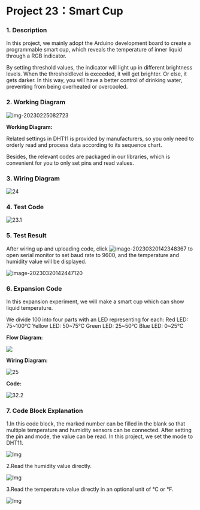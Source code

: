 # **Project 23：Smart Cup**

### **1. Description**
In this project, we mainly adopt the Arduino development board to create a programmable smart cup, which reveals the temperature of inner liquid through a RGB indicator. 

By setting threshold values, the indicator will light up in different brightness levels. When the thresholdlevel is exceeded, it will get brighter. Or else, it gets darker. In this way, you will have a better control of drinking water, preventing from being overheated or overcooled.

### **2. Working Diagram**

![img-20230225082723](./media/img-20230225082723.png)

**Working Diagram:**

Related settings in DHT11 is provided by manufacturers, so you only need to orderly read and process data according to its sequence chart. 

Besides, the relevant codes are packaged in our libraries, which is convenient for you to only set pins and read values. 

### **3. Wiring Diagram**

![24](./media/24.jpg)

### **4. Test Code**

![23.1](media/23.1.png)

### **5. Test Result**

After wiring up and uploading code, click ![image-20230320142348367](media/image-20230320142348367.png) to open serial monitor to set baud rate to 9600, and the temperature and humidity value will be displayed.

![image-20230320142447120](media/image-20230320142447120.png)

### **6. Expansion Code**

In this expansion experiment, we will make a smart cup which can show liquid temperature. 

We divide 100 into four parts with an LED representing for each: 
Red LED: 75~100°C
Yellow LED: 50~75°C
Green LED: 25~50°C
Blue LED: 0~25°C

**Flow Diagram:**

![](./media/1679903142983-34.png)

**Wiring Diagram:**

![25](./media/25.jpg)

**Code:**

![32.2](media/32.2.png)



### **7. Code Block Explanation**

1.In this code block, the marked number can be filled in the blank so that multiple temperature and humidity sensors can be connected. After setting the pin and mode, the value can be read. In this project, we set the mode to DHT11.

![Img](media/img-20230313092101-1679293570318-9.png)

2.Read the humidity value directly. 

![Img](media/img-20230313093350-1679293570319-10.png)

3.Read the temperature value directly in an optional unit of °C or °F.

![Img](media/img-20230313093458-1679293570319-11.png)





